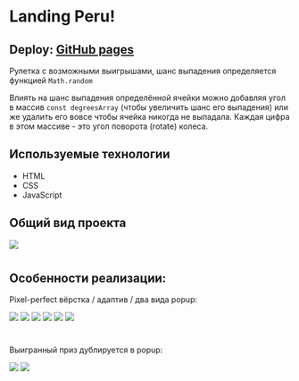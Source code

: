 <h1>Landing Peru!</h1>
<h2>
  Deploy: <a href="https://tertiomodo.github.io/landing-peru/">GitHub pages</a>
</h2>
<p>
  Рулетка с возможными выигрышами, шанс выпадения определяется функцией <code>Math.random</code>
</p>
<p>
  Влиять на шанс выпадения определённой ячейки можно добавляя угол в массив <code>const degreesArray</code> (чтобы увеличить шанс его выпадения) или же удалить его вовсе чтобы ячейка никогда не выпадала. Каждая цифра в этом массиве - это угол поворота (rotate) колеса.
</p>
<h2>Используемые технологии</h2>
<ul>
  <li>HTML</li>
  <li>CSS</li>
  <li>JavaScript</li>
</ul>
<h2>Общий вид проекта</h2>
<div style="margin-bottom: 40px;">
  <img src="assets\img\readme-img\desktop.jpg">
</div>
<h2>Особенности реализации:</h2>
<div style="margin-bottom: 40px;">
  <p>Pixel-perfect вёрстка / адаптив / два вида popup:</p>
  <img src="assets\img\readme-img\desktop-pixel-perfect.jpg">
  <img src="assets\img\readme-img\desktop-popup-pixel-perfect.jpg">
  <img src="assets\img\readme-img\desktop-popup2-pixel-perfect.jpg">
  <img src="assets\img\readme-img\mobile-pixel-perfect.jpg">
  <img src="assets\img\readme-img\mobile-popup-pixel-perfect.jpg">
  <img src="assets\img\readme-img\mobile-popup2.jpg">
</div>
<div style="margin-bottom: 40px;">
  <p>Выигранный приз дублируется в popup:</p>
  <img src="assets\img\readme-img\prize-wheel.jpg">
  <img src="assets\img\readme-img\prize-popup.jpg">
</div>